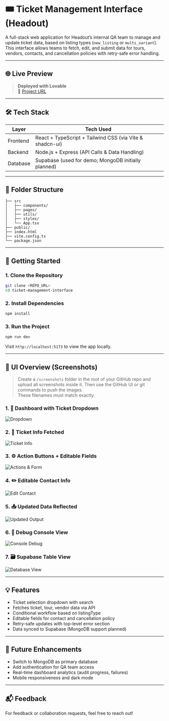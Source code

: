 
# 🎟️ Ticket Management Interface (Headout)

A full-stack web application for Headout’s internal QA team to manage and update ticket data, based on listing types (`new_listing` or `multi_variant`). This interface allows teams to fetch, edit, and submit data for tours, vendors, contacts, and cancellation policies with retry-safe error handling.

---

## 🌐 Live Preview

> **Deployed with Lovable**  
🔗 [Project URL](https://lovable.dev/projects/83090ab3-c652-4022-a264-339d26f32912)

---

## 🛠️ Tech Stack

| Layer      | Tech Used                                        |
|------------|--------------------------------------------------|
| Frontend   | React + TypeScript + Tailwind CSS (via Vite & shadcn-ui) |
| Backend    | Node.js + Express (API Calls & Data Handling)    |
| Database   | Supabase (used for demo; MongoDB initially planned) |

---

## 📁 Folder Structure

```
├── src
│   ├── components/
│   ├── pages/
│   ├── utils/
│   ├── styles/
│   └── App.tsx
├── public/
├── index.html
├── vite.config.ts
└── package.json
```

---

## 🚀 Getting Started

### 1. Clone the Repository

```bash
git clone <REPO_URL>
cd ticket-management-interface
```

### 2. Install Dependencies

```bash
npm install
```

### 3. Run the Project

```bash
npm run dev
```

Visit `http://localhost:5173` to view the app locally.

---

## 📸 UI Overview (Screenshots)

> Create a `/screenshots` folder in the root of your GitHub repo and upload all screenshots inside it. Then use the GitHub UI or git commands to push the images.  
> These filenames must match exactly.

### 1. 🎯 Dashboard with Ticket Dropdown  
![Dropdown](./screenshots/Screenshot%202025-05-26%20at%2011.08.34%20AM.png)

### 2. 🧾 Ticket Info Fetched  
![Ticket Info](./screenshots/Screenshot%202025-05-26%20at%2011.08.47%20AM.png)

### 3. ⚙️ Action Buttons + Editable Fields  
![Actions & Form](./screenshots/Screenshot%202025-05-26%20at%2011.09.06%20AM.png)

### 4. ✏️ Editable Contact Info  
![Edit Contact](./screenshots/Screenshot%202025-05-26%20at%2011.09.16%20AM.png)

### 5. 📤 Updated Data Reflected  
![Updated Output](./screenshots/Screenshot%202025-05-26%20at%2011.09.43%20AM.png)

### 6. 🧪 Debug Console View  
![Console Debug](./screenshots/Screenshot%202025-05-26%20at%2011.09.53%20AM.png)

### 7. 🗃 Supabase Table View  
![Database View](./screenshots/Screenshot%202025-05-26%20at%2011.10.09%20AM.png)

---

## 💡 Features

- Ticket selection dropdown with search
- Fetches ticket, tour, vendor data via API
- Conditional workflow based on listingType
- Editable fields for contact and cancellation policy
- Retry-safe updates with top-level error section
- Data synced to Supabase (MongoDB support planned)

---

## 📌 Future Enhancements

- Switch to MongoDB as primary database
- Add authentication for QA team access
- Real-time dashboard analytics (audit progress, failures)
- Mobile responsiveness and dark mode

---

## 📬 Feedback

For feedback or collaboration requests, feel free to reach out!
